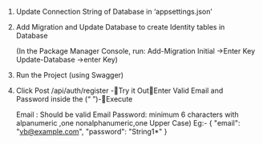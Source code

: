 1.	Update Connection String  of Database in ‘appsettings.json’

2.	Add Migration and Update Database to create Identity tables in Database

       (In the Package Manager Console, run:
            Add-Migration Initial ->Enter Key
            Update-Database  ->enter Key)
3.	Run the Project (using Swagger)
4.	Click Post   /api/auth/register -Try it OutEnter Valid Email and Password inside the (“ ”)-Execute

    Email :       Should be valid Email
    Password: minimum 6 characters with alpanumeric ,one nonalphanumeric,one Upper Case)
Eg:-
    {
  "email": "vb@example.com",
  "password": "String1*"
}
